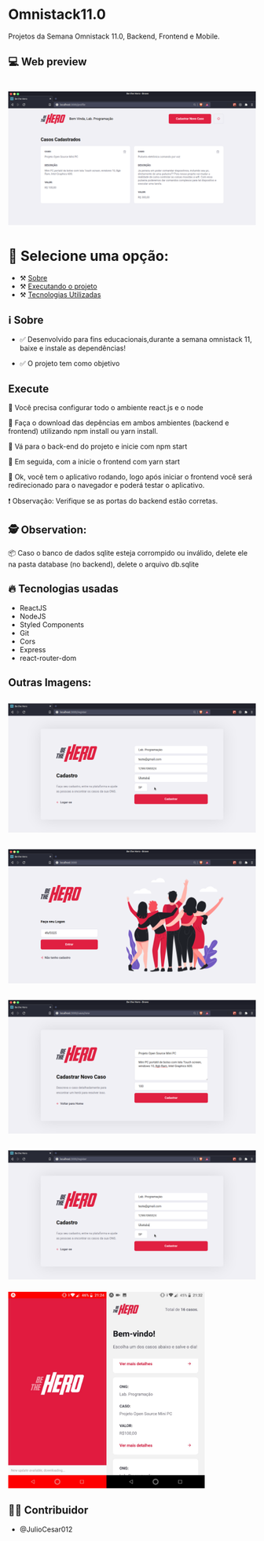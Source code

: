 # Omnistack11.0
Projetos da Semana Omnistack 11.0, Backend, Frontend e Mobile.

## 💻 Web preview

<h1 align="center">
    <img src="/screenshots/casoscadastrados.png">
</h1>

# 📄 Selecione uma opção:

- ⚒️ [Sobre](#-sobre)
- ⚒️ [Executando o projeto](#-execute)
- ⚒️ [Tecnologias Utilizadas](#-tecnologias-usadas)



## ℹ️ Sobre

- ✅ Desenvolvido para fins educacionais,durante a semana omnistack 11, baixe e instale as dependências!

- ✅ O projeto tem como objetivo


## Execute

🔲 Você precisa configurar todo o ambiente react.js e o node

🔲 Faça o download das depências em ambos ambientes (backend e frontend) utilizando npm install ou yarn install.

🔲 Vá para o back-end do projeto e inicie com npm start

🔲 Em seguida, com a inicie o frontend com yarn start 

🔲 Ok, você tem o aplicativo rodando, logo após iniciar o frontend você será redirecionado para o navegador e poderá testar o aplicativo.

❗ Observação: Verifique se as portas do backend estão corretas.

## :detective: Observation:

📦 Caso o banco de dados sqlite esteja corrompido ou inválido, delete ele na pasta database (no backend), delete o arquivo db.sqlite

## 🔥 Tecnologias usadas
- ReactJS
- NodeJS
- Styled Components
- Git
- Cors
- Express
- react-router-dom

<h2>Outras Imagens:<h2>

<h2 align="center">
    <img src="/screenshots/cadastro.png">
</h2>

<h2 align="center">
    <img src="/screenshots/login.png">
</h2>

<h2 align="center">
    <img src="/screenshots/novocaso.png">
</h2>

<h2 align="center">
    <img src="/screenshots/cadastro.png">
</h2>

<h5 align="left">
    <img src="/screenshots/mobilelistcasos.jpeg" height="400">
    <img src="/screenshots/initialmobile.jpeg" height="400" align="left">
</h5>

## 👨‍💻 Contribuidor
- @JulioCesar012
